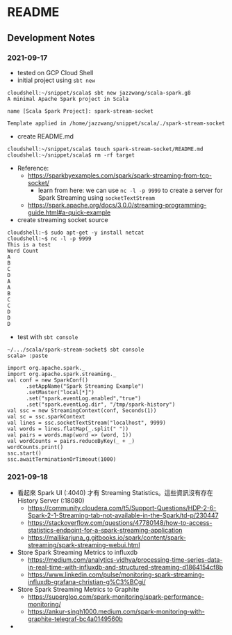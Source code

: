 # README

## Development Notes

### 2021-09-17

- tested on GCP Cloud Shell
- initial project using `sbt new`
```
cloudshell:~/snippet/scala$ sbt new jazzwang/scala-spark.g8
A minimal Apache Spark project in Scala

name [Scala Spark Project]: spark-stream-socket

Template applied in /home/jazzwang/snippet/scala/./spark-stream-socket
```
- create README.md
```
cloudshell:~/snippet/scala$ touch spark-stream-socket/README.md
cloudshell:~/snippet/scala$ rm -rf target
```
- Reference:
  - https://sparkbyexamples.com/spark/spark-streaming-from-tcp-socket/
    - learn from here: we can use `nc -l -p 9999` to create a server for Spark Streaming using `socketTextStream`
  - https://spark.apache.org/docs/3.0.0/streaming-programming-guide.html#a-quick-example
- create streaming socket source
```
cloudshell:~$ sudo apt-get -y install netcat
cloudshell:~$ nc -l -p 9999
This is a test
Word Count
A
B
C
D
A
A
B
C
C
D
D
D
```
- test with `sbt console`
```
~/.../scala/spark-stream-socket$ sbt console
scala> :paste

import org.apache.spark._
import org.apache.spark.streaming._
val conf = new SparkConf()
      .setAppName("Spark Streaming Example")
      .setMaster("local[*]")
      .set("spark.eventLog.enabled","true")
      .set("spark.eventLog.dir", "/tmp/spark-history")
val ssc = new StreamingContext(conf, Seconds(1))
val sc = ssc.sparkContext
val lines = ssc.socketTextStream("localhost", 9999)
val words = lines.flatMap(_.split(" "))
val pairs = words.map(word => (word, 1))
val wordCounts = pairs.reduceByKey(_ + _)
wordCounts.print()
ssc.start()
ssc.awaitTerminationOrTimeout(1000)
```

### 2021-09-18

- 看起來 Spark UI (:4040) 才有 Streaming Statistics。這些資訊沒有存在 History Server (:18080)
  - https://community.cloudera.com/t5/Support-Questions/HDP-2-6-Spark-2-1-Streaming-tab-not-available-in-the-Spark/td-p/230447
  - https://stackoverflow.com/questions/47780148/how-to-access-statistics-endpoint-for-a-spark-streaming-application
  - https://mallikarjuna_g.gitbooks.io/spark/content/spark-streaming/spark-streaming-webui.html
- Store Spark Streaming Metrics to influxdb
  - https://medium.com/analytics-vidhya/processing-time-series-data-in-real-time-with-influxdb-and-structured-streaming-d1864154cf8b
  - https://www.linkedin.com/pulse/monitoring-spark-streaming-influxdb-grafana-christian-g%C3%BCgi/
- Store Spark Streaming Metrics to Graphite
  - https://supergloo.com/spark-monitoring/spark-performance-monitoring/
  - https://ankur-singh1000.medium.com/spark-monitoring-with-graphite-telegraf-bc4a0149560b
- 